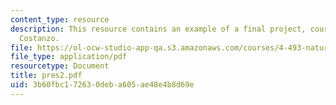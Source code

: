 ```yaml
---
content_type: resource
description: This resource contains an example of a final project, courtesy of Vincent
  Costanzo.
file: https://ol-ocw-studio-app-qa.s3.amazonaws.com/courses/4-493-natural-light-in-design-january-iap-2006/3b60fbc172630deba605ae48e4b8d69e_pres2.pdf
file_type: application/pdf
resourcetype: Document
title: pres2.pdf
uid: 3b60fbc1-7263-0deb-a605-ae48e4b8d69e
---
```

